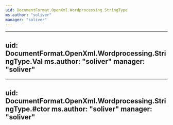 ```yaml
---
uid: DocumentFormat.OpenXml.Wordprocessing.StringType
ms.author: "soliver"
manager: "soliver"
---
```


---
uid: DocumentFormat.OpenXml.Wordprocessing.StringType.Val
ms.author: "soliver"
manager: "soliver"
---

---
uid: DocumentFormat.OpenXml.Wordprocessing.StringType.#ctor
ms.author: "soliver"
manager: "soliver"
---
